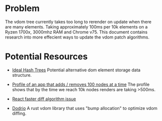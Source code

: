 # Problem
The vdom tree currently takes too long to rerender on update when there are many
elements. Taking approximately 100ms per 10k elements on a Ryzen 1700x, 3000mhz
RAM and Chrome v75. This document contains research into more effecient ways to
update the vdom patch algorithms.


# Potential Resources
* [Ideal Hash Trees](https://github.com/papers-we-love/papers-we-love/blob/master/data_structures/ideal-hash-trees.pdf)
Potential alternative dom element storage data structure.

* [Profile of an app that adds / removes 100 nodes at a time](Profile-seed-rerender-100nodes-cum.json)
The profile shows that by the time we reach 10k nodes renders are taking
\>500ms.

* [React faster diff algorithm issue](https://github.com/facebook/react/issues/10703)

* [Dodrio](https://github.com/fitzgen/dodrio)
A rust vdom library that uses "bump allocation" to optimize vdom diffing.
